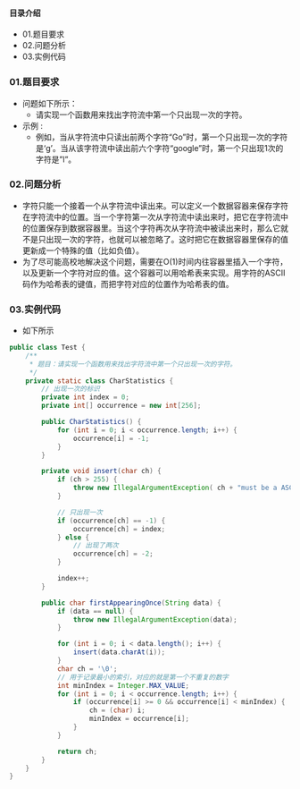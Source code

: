 #### 目录介绍
- 01.题目要求
- 02.问题分析
- 03.实例代码










### 01.题目要求
- 问题如下所示：
    - 请实现一个函数用来找出字符流中第一个只出现一次的字符。
- 示例 :
    - 例如，当从字符流中只读出前两个字符“Go”时，第一个只出现一次的字符是‘g’。当从该字符流中读出前六个字符“google”时，第一个只出现1次的字符是”l”。




### 02.问题分析
- 字符只能一个接着一个从字符流中读出来。可以定义一个数据容器来保存字符在字符流中的位置。当一个字符第一次从字符流中读出来时，把它在字符流中的位置保存到数据容器里。当这个字符再次从字符流中被读出来时，那么它就不是只出现一次的字符，也就可以被忽略了。这时把它在数据容器里保存的值更新成一个特殊的值（比如负值）。 
- 为了尽可能高校地解决这个问题，需要在O(1)时间内往容器里插入一个字符，以及更新一个字符对应的值。这个容器可以用哈希表来实现。用字符的ASCII码作为哈希表的键值，而把字符对应的位置作为哈希表的值。


### 03.实例代码
- 如下所示
```java
public class Test {
    /**
     * 题目：请实现一个函数用来找出字符流中第一个只出现一次的字符。
     */
    private static class CharStatistics {
        // 出现一次的标识
        private int index = 0;
        private int[] occurrence = new int[256];

        public CharStatistics() {
            for (int i = 0; i < occurrence.length; i++) {
                occurrence[i] = -1;
            }
        }

        private void insert(char ch) {
            if (ch > 255) {
                throw new IllegalArgumentException( ch + "must be a ASCII char");
            }

            // 只出现一次
            if (occurrence[ch] == -1) {
                occurrence[ch] = index;
            } else {
                // 出现了两次
                occurrence[ch] = -2;
            }

            index++;
        }

        public char firstAppearingOnce(String data) {
            if (data == null) {
                throw new IllegalArgumentException(data);
            }

            for (int i = 0; i < data.length(); i++) {
                insert(data.charAt(i));
            }
            char ch = '\0';
            // 用于记录最小的索引，对应的就是第一个不重复的数字
            int minIndex = Integer.MAX_VALUE;
            for (int i = 0; i < occurrence.length; i++) {
                if (occurrence[i] >= 0 && occurrence[i] < minIndex) {
                    ch = (char) i;
                    minIndex = occurrence[i];
                }
            }

            return ch;
        }
    }
}
```














